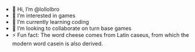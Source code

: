 - 👋 Hi, I’m @lollolbro
- 👀 I’m interested in games
- 🌱 I’m currently learning coding
- 💞️ I’m looking to collaborate on turn base games
- ⚡ Fun fact: The word cheese comes from Latin caseus, from which the modern word casein is also derived.
